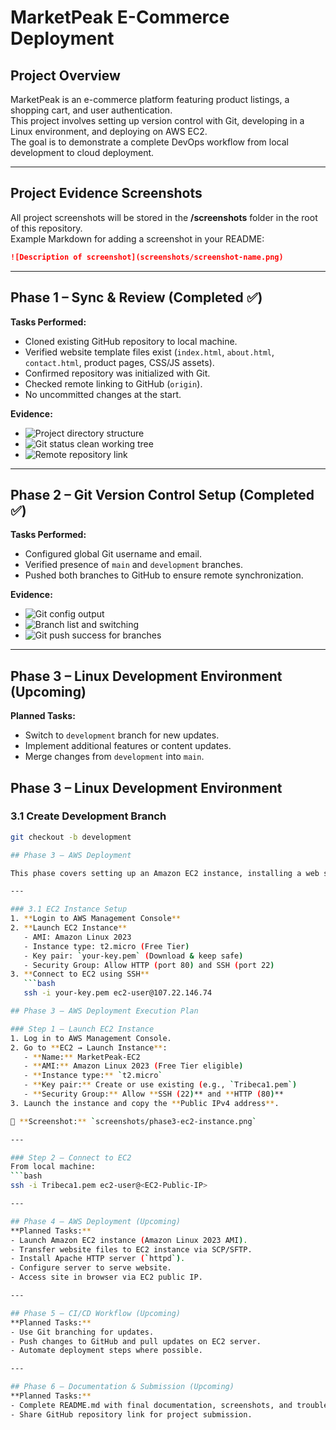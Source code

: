 # MarketPeak E-Commerce Deployment

## Project Overview
MarketPeak is an e-commerce platform featuring product listings, a shopping cart, and user authentication.  
This project involves setting up version control with Git, developing in a Linux environment, and deploying on AWS EC2.  
The goal is to demonstrate a complete DevOps workflow from local development to cloud deployment.

---

## Project Evidence Screenshots
All project screenshots will be stored in the **/screenshots** folder in the root of this repository.  
Example Markdown for adding a screenshot in your README:
```markdown
![Description of screenshot](screenshots/screenshot-name.png)
```

---

## Phase 1 – Sync & Review (Completed ✅)
**Tasks Performed:**
- Cloned existing GitHub repository to local machine.
- Verified website template files exist (`index.html`, `about.html`, `contact.html`, product pages, CSS/JS assets).
- Confirmed repository was initialized with Git.
- Checked remote linking to GitHub (`origin`).
- No uncommitted changes at the start.

**Evidence:**
- ![Project directory structure](screenshots/phase1-directory-structure.png)
- ![Git status clean working tree](screenshots/phase1-git-status.png)
- ![Remote repository link](screenshots/phase1-remote-link.png)

---

## Phase 2 – Git Version Control Setup (Completed ✅)
**Tasks Performed:**
- Configured global Git username and email.
- Verified presence of `main` and `development` branches.
- Pushed both branches to GitHub to ensure remote synchronization.

**Evidence:**
- ![Git config output](screenshots/phase2-git-config.png)
- ![Branch list and switching](screenshots/phase2-branch-list.png)
- ![Git push success for branches](screenshots/phase2-git-push.png)

---

## Phase 3 – Linux Development Environment (Upcoming)
**Planned Tasks:**
- Switch to `development` branch for new updates.
- Implement additional features or content updates.
- Merge changes from `development` into `main`.
## Phase 3 – Linux Development Environment

### 3.1 Create Development Branch
```bash
git checkout -b development

## Phase 3 — AWS Deployment

This phase covers setting up an Amazon EC2 instance, installing a web server, transferring files, and making the site publicly accessible.

---

### 3.1 EC2 Instance Setup
1. **Login to AWS Management Console**
2. **Launch EC2 Instance**
   - AMI: Amazon Linux 2023
   - Instance type: t2.micro (Free Tier)
   - Key pair: `your-key.pem` (Download & keep safe)
   - Security Group: Allow HTTP (port 80) and SSH (port 22)
3. **Connect to EC2 using SSH**
   ```bash
   ssh -i your-key.pem ec2-user@107.22.146.74

## Phase 3 – AWS Deployment Execution Plan

### Step 1 – Launch EC2 Instance
1. Log in to AWS Management Console.
2. Go to **EC2 → Launch Instance**:
   - **Name:** MarketPeak-EC2
   - **AMI:** Amazon Linux 2023 (Free Tier eligible)
   - **Instance type:** `t2.micro`
   - **Key pair:** Create or use existing (e.g., `Tribeca1.pem`)
   - **Security Group:** Allow **SSH (22)** and **HTTP (80)**
3. Launch the instance and copy the **Public IPv4 address**.

📸 **Screenshot:** `screenshots/phase3-ec2-instance.png`

---

### Step 2 – Connect to EC2
From local machine:
```bash
ssh -i Tribeca1.pem ec2-user@<EC2-Public-IP>

---

## Phase 4 – AWS Deployment (Upcoming)
**Planned Tasks:**
- Launch Amazon EC2 instance (Amazon Linux 2023 AMI).
- Transfer website files to EC2 instance via SCP/SFTP.
- Install Apache HTTP server (`httpd`).
- Configure server to serve website.
- Access site in browser via EC2 public IP.

---

## Phase 5 – CI/CD Workflow (Upcoming)
**Planned Tasks:**
- Use Git branching for updates.
- Push changes to GitHub and pull updates on EC2 server.
- Automate deployment steps where possible.

---

## Phase 6 – Documentation & Submission (Upcoming)
**Planned Tasks:**
- Complete README.md with final documentation, screenshots, and troubleshooting notes.
- Share GitHub repository link for project submission.
